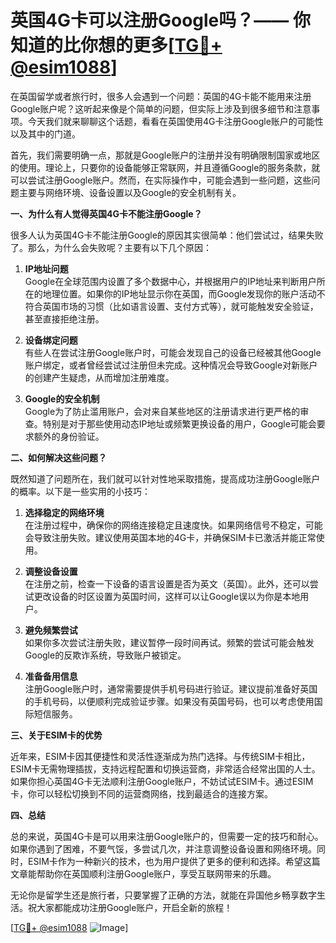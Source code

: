 # 英国4G卡可以注册Google吗？—— 你知道的比你想的更多[[TG💪+ @esim1088](https://t.me/s/esim1088)]

在英国留学或者旅行时，很多人会遇到一个问题：英国的4G卡能不能用来注册Google账户呢？这听起来像是个简单的问题，但实际上涉及到很多细节和注意事项。今天我们就来聊聊这个话题，看看在英国使用4G卡注册Google账户的可能性以及其中的门道。

首先，我们需要明确一点，那就是Google账户的注册并没有明确限制国家或地区的使用。理论上，只要你的设备能够正常联网，并且遵循Google的服务条款，就可以尝试注册Google账户。然而，在实际操作中，可能会遇到一些问题，这些问题主要与网络环境、设备设置以及Google的安全机制有关。

**一、为什么有人觉得英国4G卡不能注册Google？**

很多人认为英国4G卡不能注册Google的原因其实很简单：他们尝试过，结果失败了。那么，为什么会失败呢？主要有以下几个原因：

1. **IP地址问题**  
   Google在全球范围内设置了多个数据中心，并根据用户的IP地址来判断用户所在的地理位置。如果你的IP地址显示你在英国，而Google发现你的账户活动不符合英国市场的习惯（比如语言设置、支付方式等），就可能触发安全验证，甚至直接拒绝注册。

2. **设备绑定问题**  
   有些人在尝试注册Google账户时，可能会发现自己的设备已经被其他Google账户绑定，或者曾经尝试过注册但未完成。这种情况会导致Google对新账户的创建产生疑虑，从而增加注册难度。

3. **Google的安全机制**  
   Google为了防止滥用账户，会对来自某些地区的注册请求进行更严格的审查。特别是对于那些使用动态IP地址或频繁更换设备的用户，Google可能会要求额外的身份验证。

**二、如何解决这些问题？**

既然知道了问题所在，我们就可以针对性地采取措施，提高成功注册Google账户的概率。以下是一些实用的小技巧：

1. **选择稳定的网络环境**  
   在注册过程中，确保你的网络连接稳定且速度快。如果网络信号不稳定，可能会导致注册失败。建议使用英国本地的4G卡，并确保SIM卡已激活并能正常使用。

2. **调整设备设置**  
   在注册之前，检查一下设备的语言设置是否为英文（英国）。此外，还可以尝试更改设备的时区设置为英国时间，这样可以让Google误以为你是本地用户。

3. **避免频繁尝试**  
   如果你多次尝试注册失败，建议暂停一段时间再试。频繁的尝试可能会触发Google的反欺诈系统，导致账户被锁定。

4. **准备备用信息**  
   注册Google账户时，通常需要提供手机号码进行验证。建议提前准备好英国的手机号码，以便顺利完成验证步骤。如果没有英国号码，也可以考虑使用国际短信服务。

**三、关于ESIM卡的优势**

近年来，ESIM卡因其便捷性和灵活性逐渐成为热门选择。与传统SIM卡相比，ESIM卡无需物理插拔，支持远程配置和切换运营商，非常适合经常出国的人士。如果你担心英国4G卡无法顺利注册Google账户，不妨试试ESIM卡。通过ESIM卡，你可以轻松切换到不同的运营商网络，找到最适合的连接方案。

**四、总结**

总的来说，英国4G卡是可以用来注册Google账户的，但需要一定的技巧和耐心。如果你遇到了困难，不要气馁，多尝试几次，并注意调整设备设置和网络环境。同时，ESIM卡作为一种新兴的技术，也为用户提供了更多的便利和选择。希望这篇文章能帮助你在英国顺利注册Google账户，享受互联网带来的乐趣。

无论你是留学生还是旅行者，只要掌握了正确的方法，就能在异国他乡畅享数字生活。祝大家都能成功注册Google账户，开启全新的旅程！ 

[[TG💪+ @esim1088](https://t.me/s/esim1088) ![Image](https://i.postimg.cc/4NQfJmqS/Snipaste-2025-05-13-00-14-12.png)]